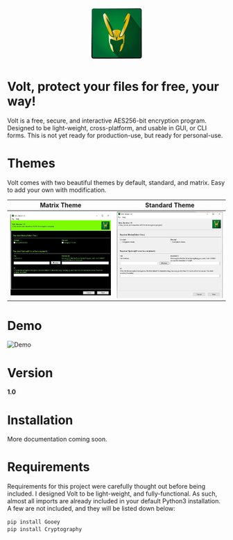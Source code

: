 <p align="center">
  <img width="128" height="128" src="/Icons/program_icon.png">
</p>



# Volt, protect your files for free, your way!

Volt is a free, secure, and interactive AES256-bit encryption program. Designed to be light-weight, cross-platform, and usable in GUI, or CLI forms. This is not yet ready for production-use, but ready for personal-use.

# Themes

Volt comes with two beautiful themes by default, standard, and matrix. Easy to add your own with modification.

Matrix Theme             |  Standard Theme
:-------------------------:|:-------------------------:
![Matrix Theme](/Themes/matrix.JPG)  |  ![Standard Theme](/Themes/standard.JPG)

# Demo

![Demo]()

# Version

<b>1.0</b>

# Installation

More documentation coming soon.

# Requirements

Requirements for this project were carefully thought out before being included. I designed Volt to be light-weight, and fully-functional.
As such, almost all imports are already included in your default Python3 installation. A few are not included, and they will be listed down below:

```Python
pip install Gooey
pip install Cryptography
```
